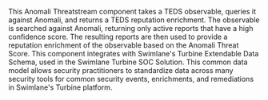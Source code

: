 This Anomali Threatstream component takes a TEDS observable, queries it against Anomali, and returns a TEDS reputation enrichment. The observable is searched against Anomali, returning only active reports that have a high confidence score. The resulting reports are then used to provide a reputation enrichment of the observable based on the Anomali Threat Score. This component integrates with Swimlane's Turbine Extendable Data Schema, used in the Swimlane Turbine SOC Solution. This common data model allows security practitioners to standardize data across many security tools for common security events, enrichments, and remediations in Swimlane's Turbine platform.

